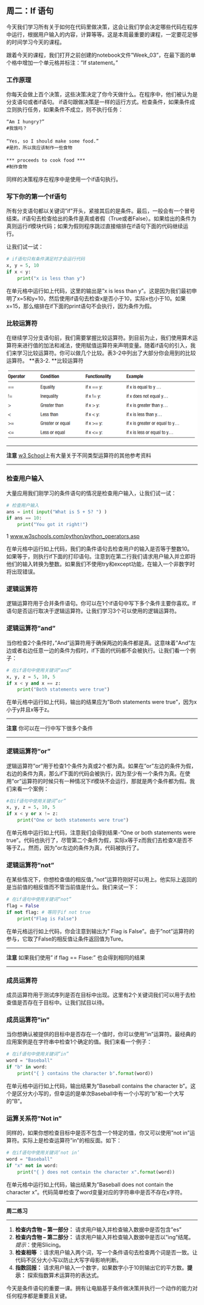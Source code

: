 ## 周二：If 语句
今天我们学习所有关于如何在代码里做决策，这会让我们学会决定哪些代码在程序中运行，根据用户输入的内容，计算等等。这是本周最重要的课程，一定要花足够的时间学习今天的课程。

跟着今天的课程，我们打开之前创建的notebook文件”Week_03”，在最下面的单个格中增加一个单元格并标注：”If statement。”

### 工作原理
你每天会做上百个决策，这些决策决定了你今天做什么。在程序中，他们被认为是分支语句或者if语句。
if语句跟做决策是一样的运行方式。检查条件，如果条件成立则执行任务，如果条件不成立，则不执行任务：
```markdown
“Am I hungry?”  
#我饿吗？

“Yes, so I should make some food.”  
#是的，所以我应该制作一些食物

*** proceeds to cook food ***      
#制作食物
```

同样的决策程序在程序中是使用一个if语句执行。
### 写下你的第一个If语句
所有分支语句都以关键词”if”开头，紧接其后的是条件。最后，一般会有一个冒号结束。if语句去检查给出的条件是真或者假（True或者False）。如果给出的条件为真则运行if模块代码；如果为假则程序跳过直接缩排在if语句下面的代码继续运行。

让我们试一试：
```python
# if语句只有条件满足时才会运行代码
x, y = 5, 10
if x < y:
    print("x is less than y")
```
在单元格中运行如上代码，这里的输出是”x is less than y”。这是因为我们最初申明了x=5和y=10，然后使用if语句去检查x是否小于10，实际x也小于10。如果x=15，那么缩排在if下面的print语句不会执行，因为条件为假。
### 比较运算符
在继续学习分支语句前，我们需要掌握比较运算符。到目前为止，我们使用算术运算符来进行值的加法和减法，使用赋值运算符来声明变量。随着if语句的引入，我们来学习比较运算符。你可以做几个比较。表3-2中列出了大部分你会用到的比较运算符。
**表3-2. **比较运算符

![](../assets/ch3-2.png)

----

**注意** [w3 School](www.w3schools.com/python/python_operators.asp)上有大量关于不同类型运算符的其他参考资料

----

### 检查用户输入
大量应用我们刚学习的条件语句的情况是检查用户输入，让我们试一试：
```python
# 检查用户输入
ans = int( input("What is 5 + 5? ") )
if ans == 10:
    print("You got it right!")
```
1 www.w3schools.com/python/python_operators.asp

在单元格中运行如上代码，我们的条件语句去检查用户的输入是否等于整数10。如果等于，则执行if下面的打印语句。注意到在第二行我们请求用户输入并立即将他们的输入转换为整数。如果我们不使用try和except功能，在输入一个非数字时将出现错误。
### 逻辑运算符
逻辑运算符用于合并条件语句。你可以在1个if语句中写下多个条件主要你喜欢。If语句是否运行取决于逻辑运算符。让我们学习3个可以使用的逻辑运算符。
### 逻辑运算符”and”
当你检查2个条件时，”And”运算符用于确保两边的条件都是真。这意味着”And”左边或者右边任意一边的条件为假时，if下面的代码都不会被执行。让我们看一个例子：
```python
# 在if语句中使用关键词“and”
x, y, z = 5, 10, 5
if x < y and x == z:
    print("Both statements were true")
```
在单元格中运行如上代码，输出的结果应为”Both statements were true”，因为x小于y并且x等于z。

----

**注意** 你可以在一行中写下很多个条件

----

### 逻辑运算符”or”
逻辑运算符”or”用于检查1个条件为真或2个都为真。如果在”or”左边的条件为假，右边的条件为真，那么if下面的代码会被执行，因为至少有一个条件为真。在使用”or”运算符的时候只有一种情况下if模块不会运行，那就是两个条件都为假。我们来看一个案例：
```python
#在if语句中使用关键词”or”
x, y, z = 5, 10, 5
if x < y or x != z:
    print("One or both statements were true")
```
在单元格中运行如上代码，注意我们会得到结果-”One or both statements were true”。代码也执行了，尽管第二个条件为假，实际x等于z而我们去检查X是否不等于Z，。然而，因为”or左边的条件为真，代码被执行了。
### 逻辑运算符”not”
在某些情况下，你想检查值的相反值，”not”运算符刚好可以用上。他实际上返回的是当前值的相反值而不管当前值是什么。我们来试一下：
```python
# 在if语句中使用关键词“not”
flag = False
if not flag: # 等同于if not true
    print("Flag is False")
```
在单元格运行如上代码，你会注意到输出为” Flag is False”。由于”not”运算符的参与，它取了False的相反值让条件返回值为Ture。

----

**注意** 如果我们使用” if flag == Flase:” 也会得到相同的结果

----

### 成员运算符
成员运算符用于测试序列是否在目标中出现。这里有2个关键词我们可以用于去检查值是否存在于目标中。让我们拭目以待。
### 成员运算符”in”
当你想确认被提供的目标中是否存在一个值时，你可以使用”in”运算符。最经典的应用案例是在字符串中检查1个确定的值。我们来看一个例子：
```python
# 在if语句中使用关键词”in”
word = "Baseball"
if "b" in word:
    print("{ } contains the character b".format(word))
```
在单元格中运行如上代码，输出结果为”Baseball contains the character b”。这个是区分大小写的，但幸运的是单次Baseball中有一个小写的”b”和一个大写的”B”。
### 运算关系符”Not in”
同样的，如果你想检查目标中是否不包含一个特定的值，你又可以使用”not in”运算符。实际上是检查运算符”in”的相反面。如下：
```python
# 在if语句中使用关键词’not in’
word = "Baseball"
if "x" not in word:
    print("{ } does not contain the character x".format(word))
```
在单元格中运行如上代码，输出结果为”Baseball does not contain the character x”。代码简单检查了word变量对应的字符串中是否不存在x字符。

----

**周二练习**

----

1. **检查内含物 – 第一部分：** 请求用户输入并检查输入数据中是否包含”es”
2. **检查内含物 – 第二部分：** 请求用户输入并检查输入数据中是否以”ing”结尾。*提示*：使用Slicing。
3. **检查相等** ：请求用户输入两个词，写一个条件语句去检查两个词是否一致。让代码不区分大小写以防止大写字母影响判断。
4. **指数回报：** 请求用户输入一个数字，如果数字小于10则输出它的平方数。**提示：** 探索指数算术运算符的表达式。

今天是条件语句的重要一课。拥有让电脑基于条件做决策并执行一个动作的能力对任何程序都是重要且关键。
